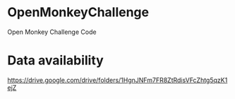 # OpenMonkeyChallenge
Open Monkey Challenge Code

# Data availability
https://drive.google.com/drive/folders/1HgnJNFm7FR8ZtRdisVFcZhtg5qzK1ejZ
